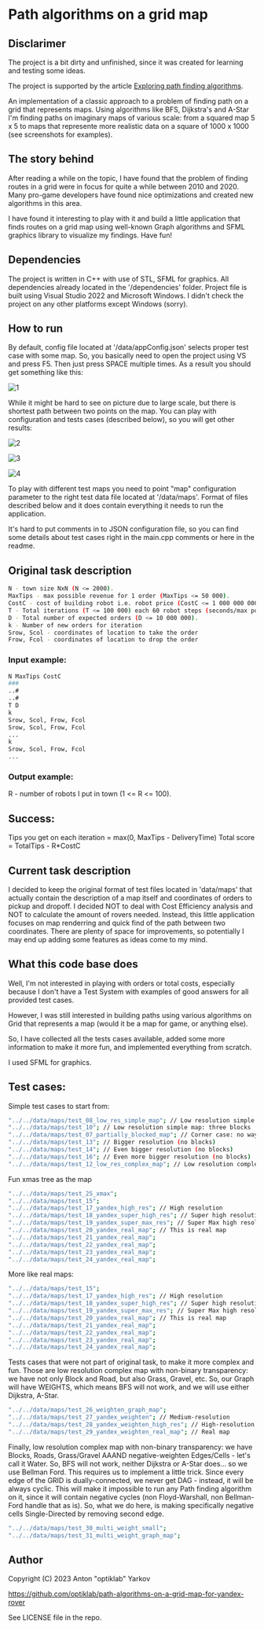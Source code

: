 # Path algorithms on a grid map

## Disclarimer

The project is a bit dirty and unfinished, since it was created for learning and testing some ideas.

The project is supported by the article [Exploring path finding algorithms](https://github.com/optiklab/path-algorithms-on-a-grid-map/wiki/Exploring-path-finding-algorithms).

An implementation of a classic approach to a problem of finding path on a grid that represents maps. Using algorithms like BFS, Dijkstra's and A-Star I'm finding paths on imaginary maps of various scale: from a squared map 5 x 5 to maps that represente more realistic data on a square of 1000 x 1000 (see screenshots for examples).

## The story behind

After reading a while on the topic, I have found that the problem of finding routes in a grid were in focus for quite a while between 2010 and 2020. Many pro-game developers have found nice optimizations and created new algorithms in this area.

I have found it interesting to play with it and build a little application that finds routes on a grid map using well-known Graph algorithms and SFML graphics library to visualize my findings. Have fun!

## Dependencies

The project is written in C++ with use of STL, SFML for graphics. All dependencies already located in the '/dependencies' folder.
Project file is built using Visual Studio 2022 and Microsoft Windows.
I didn't check the project on any other platforms except Windows (sorry).

## How to run

By default, config file located at '/data/appConfig.json' selects proper test case with some map. So, you basically need to open the project using VS and press F5. Then just press SPACE multiple times. As a result you should get something like this:

![1](https://github.com/optiklab/optiklab.github.io/blob/master/img/yandex-rover/picture_0.jpg)

While it might be hard to see on picture due to large scale, but there is shortest path between two points on the map. You can play with configuration and tests cases (described below), so you will get other results:

![2](https://github.com/optiklab/optiklab.github.io/blob/master/img/yandex-rover/picture_1.jpg)

![3](https://github.com/optiklab/optiklab.github.io/blob/master/img/yandex-rover/picture_2.jpg)

![4](https://github.com/optiklab/optiklab.github.io/blob/master/img/yandex-rover/picture_3.jpg)

To play with different test maps you need to point "map" configuration parameter to the right test data file located at '/data/maps'. Format of files described below and it does contain everything it needs to run the application.

It's hard to put comments in to JSON configuration file, so you can find some details about test cases right in the main.cpp comments or here in the readme.

## Original task description
```bash
N - town size NxN (N <= 2000).
MaxTips - max possible revenue for 1 order (MaxTips <= 50 000).
CostC - cost of building robot i.e. robot price (CostC <= 1 000 000 000).
T - Total iterations (T <= 100 000) each 60 robot steps (seconds/max possible delivery time).
D - Total number of expected orders (D <= 10 000 000).
k - Number of new orders for iteration
Srow, Scol - coordinates of location to take the order
Frow, Fcol - coordinates of location to drop the order
```

### Input example:
```bash
N MaxTips CostC
###
..#
..#
T D
k
Srow, Scol, Frow, Fcol
Srow, Scol, Frow, Fcol
...
k
Srow, Scol, Frow, Fcol
...
```

### Output example:

R - number of robots I put in town (1 <= R <= 100).

## Success:

Tips you get on each iteration = max(0, MaxTips - DeliveryTime)
Total score = TotalTips - R*CostC

## Current task description

I decided to keep the original format of test files located in 'data/maps' that actually contain the description of a map itself and coordinates of orders to pickup and dropoff. I decided NOT to deal with Cost Efficiency analysis and NOT to calculate the amount of rovers needed. Instead, this little application focuses on map renderring and quick find of the path between two coordinates. There are plenty of space for improvements, so potentially I may end up adding some features as ideas come to my mind.

## What this code base does

Well, I'm not interested in playing with orders or total costs, especially because I don't have a Test System with examples of good answers for all provided test cases.

However, I was still interested in building paths using various algorithms on Grid that represents a map (would it be a map for game, or anything else).

So, I have collected all the tests cases available, added some more information to make it more fun, and implemented everything from scratch.

I used SFML for graphics.

## Test cases:

Simple test cases to start from:
```bash
"../../data/maps/test_08_low_res_simple_map"; // Low resolution simple map: one block
"../../data/maps/test_10"; // Low resolution simple map: three blocks
"../../data/maps/test_07_partially_blocked_map"; // Corner case: no way out here for rover...
"../../data/maps/test_13"; // Bigger resolution (no blocks)
"../../data/maps/test_14"; // Even bigger resolution (no blocks)
"../../data/maps/test_16"; // Even more bigger resolution (no blocks)
"../../data/maps/test_12_low_res_complex_map"; // Low resolution complex map	
```

Fun xmas tree as the map
```bash	
"../../data/maps/test_25_xmax";
"../../data/maps/test_15";
"../../data/maps/test_17_yandex_high_res"; // High resolution
"../../data/maps/test_18_yandex_super_high_res"; // Super high resolution
"../../data/maps/test_19_yandex_super_max_res"; // Super Max high resolution
"../../data/maps/test_20_yandex_real_map"; // This is real map
"../../data/maps/test_21_yandex_real_map";
"../../data/maps/test_22_yandex_real_map";
"../../data/maps/test_23_yandex_real_map";
"../../data/maps/test_24_yandex_real_map";
```

More like real maps:
```bash	
"../../data/maps/test_15";
"../../data/maps/test_17_yandex_high_res"; // High resolution
"../../data/maps/test_18_yandex_super_high_res"; // Super high resolution
"../../data/maps/test_19_yandex_super_max_res"; // Super Max high resolution
"../../data/maps/test_20_yandex_real_map"; // This is real map
"../../data/maps/test_21_yandex_real_map";
"../../data/maps/test_22_yandex_real_map";
"../../data/maps/test_23_yandex_real_map";
"../../data/maps/test_24_yandex_real_map";
```

Tests cases that were not part of original task, to make it more complex and fun. Those are low resolution complex map with non-binary transparency: we have not only Block and Road, but also Grass, Gravel, etc. 
So, our Graph will have WEIGHTS, which means BFS will not work, and we will use either Dijkstra, A-Star.
```bash	
"../../data/maps/test_26_weighten_graph_map";
"../../data/maps/test_27_yandex_weighten"; // Medium-resolution
"../../data/maps/test_28_yandex_weighten_high_res"; // High-resolution
"../../data/maps/test_29_yandex_weighten_real_map"; // Real map
```

Finally, low resolution complex map with non-binary transparency: we have Blocks, Roads, Grass/Gravel AAAND negative-weighten Edges/Cells - let's call it Water.
So, BFS will not work, neither Dijkstra or A-Star does... so we use Bellman Ford.
This requires us to implement a little trick. Since every edge of the GRID is dually-connected, we never get DAG - instead, it will be always cyclic.
This will make it impossible to run any Path finding algorithm on it, since it will contain negative cycles (non Floyd-Warshall, non Bellman-Ford handle that as is).
So, what we do here, is making specifically negative cells Single-Directed by removing second edge.
```bash	
"../../data/maps/test_30_multi_weight_small";
"../../data/maps/test_31_multi_weight_graph_map";
```

## Author

Copyright (C) 2023 Anton "optiklab" Yarkov

https://github.com/optiklab/path-algorithms-on-a-grid-map-for-yandex-rover

See LICENSE file in the repo.